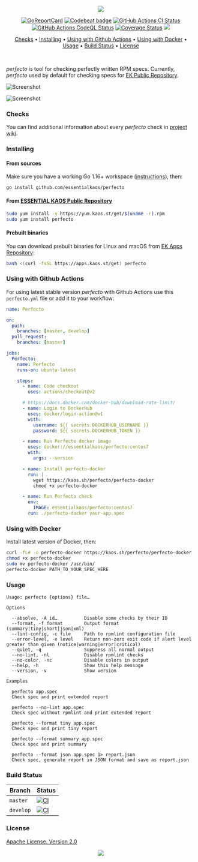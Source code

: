 <p align="center"><a href="#readme"><img src="https://gh.kaos.st/perfecto.svg"/></a></p>

<p align="center">
  <a href="https://kaos.sh/r/perfecto"><img src="https://kaos.sh/r/perfecto.svg" alt="GoReportCard" /></a>
  <a href="https://kaos.sh/b/perfecto"><img src="https://kaos.sh/b/74af2307-8aa2-48eb-afd5-2ae3620a1149.svg" alt="Codebeat badge" /></a>
  <a href="https://kaos.sh/w/perfecto/ci"><img src="https://kaos.sh/w/perfecto/ci.svg" alt="GitHub Actions CI Status" /></a>
  <a href="https://kaos.sh/w/perfecto/codeql"><img src="https://kaos.sh/w/perfecto/codeql.svg" alt="GitHub Actions CodeQL Status" /></a>
  <a href="https://kaos.sh/c/perfecto"><img src="https://kaos.sh/c/perfecto.svg" alt="Coverage Status" /></a>
  <a href="#license"><img src="https://gh.kaos.st/apache2.svg"></a>
</p>

<p align="center"><a href="#checks">Checks</a> • <a href="#installing">Installing</a> • <a href="#using-with-github-actions">Using with Github Actions</a> • <a href="#using-with-docker">Using with Docker</a> • <a href="#usage">Usage</a> • <a href="#build-status">Build Status</a> • <a href="#license">License</a></p>

<br/>

_perfecto_ is tool for checking perfectly written RPM specs. Currently, _perfecto_ used by default for checking specs for [EK Public Repository](https://yum.kaos.st).

![Screenshot](https://gh.kaos.st/perfecto.png)

![Screenshot](https://gh.kaos.st/perfecto2.png)

### Checks

You can find additional information about every _perfecto_ check in [project wiki](https://github.com/essentialkaos/perfecto/wiki).

### Installing

#### From sources

Make sure you have a working Go 1.16+ workspace ([instructions](https://golang.org/doc/install)), then:

```
go install github.com/essentialkaos/perfecto
```

#### From [ESSENTIAL KAOS Public Repository](https://yum.kaos.st)

```bash
sudo yum install -y https://yum.kaos.st/get/$(uname -r).rpm
sudo yum install perfecto
```

#### Prebuilt binaries

You can download prebuilt binaries for Linux and macOS from [EK Apps Repository](https://apps.kaos.st/perfecto/latest):

```bash
bash <(curl -fsSL https://apps.kaos.st/get) perfecto
```

### Using with Github Actions

For using latest stable version _perfecto_ with Github Actions use this `perfecto.yml` file or add it to your workflow:

```yaml
name: Perfecto

on:
  push:
    branches: [master, develop]
  pull_request:
    branches: [master]

jobs:
  Perfecto:
    name: Perfecto
    runs-on: ubuntu-latest

    steps:
      - name: Code checkout
        uses: actions/checkout@v2

      # https://docs.docker.com/docker-hub/download-rate-limit/
      - name: Login to DockerHub
        uses: docker/login-action@v1
        with:
          username: ${{ secrets.DOCKERHUB_USERNAME }}
          password: ${{ secrets.DOCKERHUB_TOKEN }}

      - name: Run Perfecto docker image
        uses: docker://essentialkaos/perfecto:centos7
        with:
          args: --version

      - name: Install perfecto-docker
        run: |
          wget https://kaos.sh/perfecto/perfecto-docker
          chmod +x perfecto-docker

      - name: Run Perfecto check
        env:
          IMAGE: essentialkaos/perfecto:centos7
        run: ./perfecto-docker your-app.spec

```

### Using with Docker

Install latest version of Docker, then:

```bash
curl -fL# -o perfecto-docker https://kaos.sh/perfecto/perfecto-docker
chmod +x perfecto-docker
sudo mv perfecto-docker /usr/bin/
perfecto-docker PATH_TO_YOUR_SPEC_HERE
```

### Usage

```
Usage: perfecto {options} file…

Options

  --absolve, -A id…          Disable some checks by their ID
  --format, -f format        Output format (summary|tiny|short|json|xml)
  --lint-config, -c file     Path to rpmlint configuration file
  --error-level, -e level    Return non-zero exit code if alert level greater than given (notice|warning|error|critical)
  --quiet, -q                Suppress all normal output
  --no-lint, -nl             Disable rpmlint checks
  --no-color, -nc            Disable colors in output
  --help, -h                 Show this help message
  --version, -v              Show version

Examples

  perfecto app.spec
  Check spec and print extended report

  perfecto --no-lint app.spec
  Check spec without rpmlint and print extended report

  perfecto --format tiny app.spec
  Check spec and print tiny report

  perfecto --format summary app.spec
  Check spec and print summary

  perfecto --format json app.spec 1> report.json
  Check spec, generate report in JSON format and save as report.json

```

### Build Status

| Branch | Status |
|--------|--------|
| `master` | [![CI](https://kaos.sh/w/perfecto/ci.svg?branch=master)](https://kaos.sh/w/perfecto/ci?query=branch:master) |
| `develop` | [![CI](https://kaos.sh/w/perfecto/ci.svg?branch=develop)](https://kaos.sh/w/perfecto/ci?query=branch:develop) |

### License

[Apache License, Version 2.0](https://www.apache.org/licenses/LICENSE-2.0)

<p align="center"><a href="https://essentialkaos.com"><img src="https://gh.kaos.st/ekgh.svg"/></a></p>
